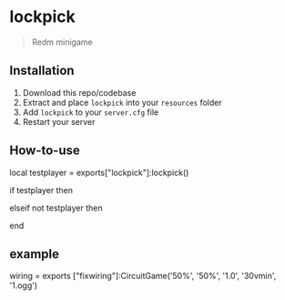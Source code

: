# lockpick
> Redm minigame

## Installation
1. Download this repo/codebase
2. Extract and place `lockpick` into your `resources` folder
3. Add `lockpick` to your `server.cfg` file
4. Restart your server


## How-to-use
local testplayer = exports["lockpick"]:lockpick()

if testplayer then 

elseif not testplayer then 

end

## example
wiring = exports ["fixwiring"]:CircuitGame('50%', '50%', '1.0', '30vmin', '1.ogg')
